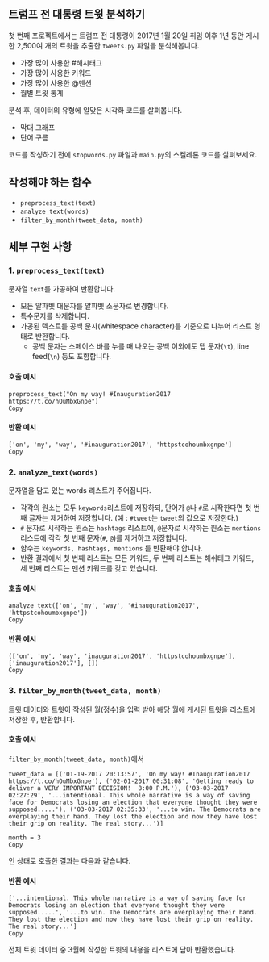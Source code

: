 ## 트럼프 전 대통령 트윗 분석하기

첫 번째 프로젝트에서는 트럼프 전 대통령이 2017년 1월 20일 취임 이후 1년 동안 게시한 2,500여 개의 트윗을 추출한 `tweets.py` 파일을 분석해봅니다.

- 가장 많이 사용한 #해시태그
- 가장 많이 사용한 키워드
- 가장 많이 사용한 @멘션
- 월별 트윗 통계

분석 후, 데이터의 유형에 알맞은 시각화 코드를 살펴봅니다.

- 막대 그래프
- 단어 구름

코드를 작성하기 전에 `stopwords.py` 파일과 `main.py`의 스켈레톤 코드를 살펴보세요.

## 작성해야 하는 함수

- `preprocess_text(text)`
- `analyze_text(words)`
- `filter_by_month(tweet_data, month)`

## 세부 구현 사항

### 1. `preprocess_text(text)`

문자열 `text`를 가공하여 반환합니다.

- 모든 알파벳 대문자를 알파벳 소문자로 변경합니다.
- 특수문자를 삭제합니다.
- 가공된 텍스트를 공백 문자(whitespace character)를 기준으로 나누어 리스트 형태로 반환합니다.
  - 공백 문자는 스페이스 바를 누를 때 나오는 공백 이외에도 탭 문자(`\t`), line feed(`\n`) 등도 포함합니다.

#### 호출 예시

```
preprocess_text("On my way! #Inauguration2017 https://t.co/hOuMbxGnpe")
Copy
```

#### 반환 예시

```
['on', 'my', 'way', '#inauguration2017', 'httpstcohoumbxgnpe']
Copy
```

### 2. `analyze_text(words)`

문자열을 담고 있는 words 리스트가 주어집니다.

- 각각의 원소는 모두 `keywords`리스트에 저장하되, 단어가 `@`나 `#`로 시작한다면 첫 번째 글자는 제거하여 저장합니다. (예 : `#tweet`는 `tweet`의 값으로 저장한다.)
- `#` 문자로 시작하는 원소는 `hashtags` 리스트에, `@`문자로 시작하는 원소는 `mentions` 리스트에 각각 첫 번째 문자(`#`, `@`)를 제거하고 저장합니다.
- 함수는 `keywords, hashtags, mentions` 를 반환해야 합니다.
- 반환 결과에서 첫 번째 리스트는 모든 키워드, 두 번째 리스트는 해쉬태그 키워드, 세 번째 리스트는 멘션 키워드를 갖고 있습니다.

#### 호출 예시

```
analyze_text(['on', 'my', 'way', '#inauguration2017', 'httpstcohoumbxgnpe'])
Copy
```

#### 반환 예시

```
(['on', 'my', 'way', 'inauguration2017', 'httpstcohoumbxgnpe'], ['inauguration2017'], [])
Copy
```

### 3. `filter_by_month(tweet_data, month)`

트윗 데이터와 트윗이 작성된 월(정수)을 입력 받아 해당 월에 게시된 트윗을 리스트에 저장한 후, 반환합니다.

#### 호출 예시

`filter_by_month(tweet_data, month)`에서

```
tweet_data = [('01-19-2017 20:13:57', 'On my way! #Inauguration2017 https://t.co/hOuMbxGnpe'), ('02-01-2017 00:31:08', 'Getting ready to deliver a VERY IMPORTANT DECISION!  8:00 P.M.'), ('03-03-2017 02:27:29', '...intentional. This whole narrative is a way of saving face for Democrats losing an election that everyone thought they were supposed.....'), ('03-03-2017 02:35:33', '...to win. The Democrats are overplaying their hand. They lost the election and now they have lost their grip on reality. The real story...')]

month = 3
Copy
```

인 상태로 호출한 결과는 다음과 같습니다.

#### 반환 예시

```
['...intentional. This whole narrative is a way of saving face for Democrats losing an election that everyone thought they were supposed.....', '...to win. The Democrats are overplaying their hand. They lost the election and now they have lost their grip on reality. The real story...']
Copy
```

전체 트윗 데이터 중 3월에 작성한 트윗의 내용을 리스트에 담아 반환했습니다.